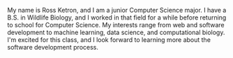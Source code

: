 My name is Ross Ketron, and I am a junior Computer Science major. I have a B.S. in Wildlife Biology, and I worked in that field for a while before returning to school for Computer Science. My interests range from web and software development to machine learning, data science, and computational biology. I'm excited for this class, and I look forward to learning more about the software development process.
